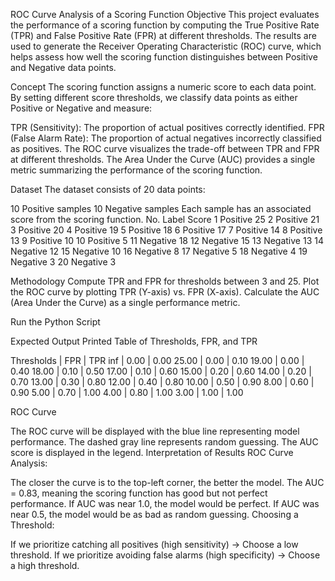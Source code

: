 ROC Curve Analysis of a Scoring Function
Objective
This project evaluates the performance of a scoring function by computing the True Positive Rate (TPR) and False Positive Rate (FPR) at different thresholds. The results are used to generate the Receiver Operating Characteristic (ROC) curve, which helps assess how well the scoring function distinguishes between Positive and Negative data points.

Concept
The scoring function assigns a numeric score to each data point. By setting different score thresholds, we classify data points as either Positive or Negative and measure:

TPR (Sensitivity): The proportion of actual positives correctly identified.
FPR (False Alarm Rate): The proportion of actual negatives incorrectly classified as positives.
The ROC curve visualizes the trade-off between TPR and FPR at different thresholds. The Area Under the Curve (AUC) provides a single metric summarizing the performance of the scoring function.

Dataset
The dataset consists of 20 data points:

10 Positive samples
10 Negative samples
Each sample has an associated score from the scoring function.
No.	Label	Score
1	Positive	25
2	Positive	21
3	Positive	20
4	Positive	19
5	Positive	18
6	Positive	17
7	Positive	14
8	Positive	13
9	Positive	10
10	Positive	5
11	Negative	18
12	Negative	15
13	Negative	13
14	Negative	12
15	Negative	10
16	Negative	8
17	Negative	5
18	Negative	4
19	Negative	3
20	Negative	3

Methodology
Compute TPR and FPR for thresholds between 3 and 25.
Plot the ROC curve by plotting TPR (Y-axis) vs. FPR (X-axis).
Calculate the AUC (Area Under the Curve) as a single performance metric.

Run the Python Script

Expected Output
Printed Table of Thresholds, FPR, and TPR


Thresholds | FPR | TPR
inf        | 0.00 | 0.00
25.00      | 0.00 | 0.10
19.00      | 0.00 | 0.40
18.00      | 0.10 | 0.50
17.00      | 0.10 | 0.60
15.00      | 0.20 | 0.60
14.00      | 0.20 | 0.70
13.00      | 0.30 | 0.80
12.00      | 0.40 | 0.80
10.00      | 0.50 | 0.90
8.00       | 0.60 | 0.90
5.00       | 0.70 | 1.00
4.00       | 0.80 | 1.00
3.00       | 1.00 | 1.00

ROC Curve

The ROC curve will be displayed with the blue line representing model performance.
The dashed gray line represents random guessing.
The AUC score is displayed in the legend.
Interpretation of Results
ROC Curve Analysis:

The closer the curve is to the top-left corner, the better the model.
The AUC = 0.83, meaning the scoring function has good but not perfect performance.
If AUC was near 1.0, the model would be perfect.
If AUC was near 0.5, the model would be as bad as random guessing.
Choosing a Threshold:

If we prioritize catching all positives (high sensitivity) → Choose a low threshold.
If we prioritize avoiding false alarms (high specificity) → Choose a high threshold.
